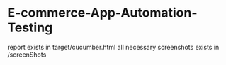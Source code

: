 # E-commerce-App-Automation-Testing
 report exists in target/cucumber.html
 all necessary screenshots exists in /screenShots 
